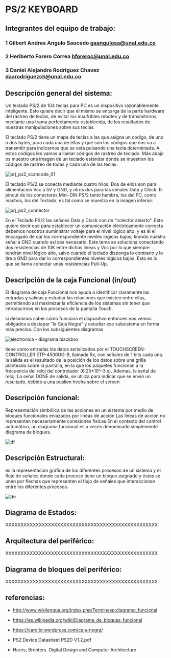 # PS/2 KEYBOARD

## Integrantes del equipo de trabajo:

### 1 Gilbert Andres Angulo Saucedo gaangulosa@unal.edu.co

### 2 Heriberto Forero Correa hforeroc@unal.edu.co

### 3 Daniel Alejandro Rodriguez Chavez daarodriguezch@unal.edu.co


## Descripción general del sistema: 

Un teclado PS/2 de 104 teclas para PC es un dispositivo razonablemente inteligente. Esto quiere decir que él mismo se encarga de la parte hardware del rastreo de teclas, de evitar los insufribles rebotes y de transmitirnos, mediante una trama perfectamente establecida, de los resultados de nuestras manipulaciones sobre sus teclas.

El teclado PS/2 tiene un mapa de teclas a las que asigna un código, de uno o dos bytes, para cada una de ellas y que son los códigos que nos va a transmitir para indicarnos que se está pulsando una tecla determinada. A estos códigos les vamos a llamar códigos de rastreo de teclado. Más abajo os muestro una imagen de un teclado estándar donde se muestran los códigos de rastreo de todas y cada una de las teclas:

![prj_ps2_scancode_01](https://user-images.githubusercontent.com/14281085/33488857-14863356-d680-11e7-9987-8d5c18ca8be4.gif)

El teclado PS/2 se conecta mediante cuatro hilos. Dos de ellos son para alimentación Vcc a 5V y GND, y otros dos para las señales Data y Clock. El pinout de los conectores Mini-DIN PS/2 tanto hembra, los del PC, como machos, los del Teclado, es tal como se muestra en la imagen inferior:

![prj_ps2_connector](https://user-images.githubusercontent.com/14281085/33489787-e5cb0a0c-d682-11e7-960b-7bf9cd5dea29.gif)
 
En el Teclado PS/2 las señales Data y Clock con de "colector abierto". Esto quiere decir que para establecer un comunicación eléctricamente correcta debemos nosotros suministrar voltaje para el nivel lógico alto, y es él el encargado de dar los correspondiente niveles lógicos bajos, tirando nuestra señal a GND cuando así sea necesario. Este tema se soluciona conectando dos resistencias de 10K entre dichas líneas y Vcc por lo que siempre tendrán nivel lógico alto, salvo cuando el teclado disponga lo contrario y lo tire a GND para dar lo correspondientes niveles lógicos bajos. Esto es lo que se llama conectar unas resistencias Pull-Up.


## Descripción de la caja Funcional  (in/out)

El diagrama de caja Funcional nos ayuda a identificar claramente las entradas y salidas y estudiar las relaciones que existen entre ellas, permitiendo así maximizar la eficiencia de los sistemas sin tener que introducirnos en los procesos de la pantalla Touch.

si deseamos saber cómo funciona el dispositivo entonces nos vemos obligados a destapar “la Caja Negra” y estudiar ese subsistema en forma más precisa. Con los subsiguientes diagramas

![electronica - diagrama blackbox](https://user-images.githubusercontent.com/14281085/33049993-9bc17e1e-ce30-11e7-8a28-c5743c0a8214.png)

tiene como entradas los datos serializados por el TOUCHSCREEN-CONTROLLER ETP-4500UG-B, llamada Rx, con señales de 1 bits cada una. la salida es el resultado de la posición de los datos sobre una grilla planteada sobre la pantalla, en la que los paquetes funcionan a la frecuencia del reloj del controlador (6.25*10^-3 s). Ademas, la señal de reloj. La señal DONE de salida, se utiliza para indicar que se envió un resultado, debido a una puslion hecha sobre el screen



## Descripción funcional:
Representación simbólica de las acciones en un sistema por medio de bloques funcionales enlazados por líneas de acción.Las líneas de acción no representan necesariamente conexiones físicas.En el contexto del control automático, un diagrama funcional es a veces denominado simplemente diagrama de bloques.

![df](https://user-images.githubusercontent.com/14281085/30354033-aee00e7e-97ef-11e7-8f62-cc3cc24b4cc6.png)

## Descripción Estructural:

es la representación gráfica de los diferentes procesos de un sistema y el flujo de señales donde cada proceso tiene un bloque asignado y éstos se unen por flechas que representan el flujo de señales que interaccionan entre los diferentes procesos.

![de](https://user-images.githubusercontent.com/14281085/30379659-dd92b3b2-985c-11e7-9805-4e012169c63e.png)

## Diagrama de Estados:

XXXXXXXXXXXXXXXXXXXXXXXXXXXXXXXXXXXXXXXXXXXXXXXXXX

## Arquitectura del periférico:

XXXXXXXXXXXXXXXXXXXXXXXXXXXXXXXXXXXXXXXXXXXXXXXXXX

## Diagrama de bloques del periférico:

XXXXXXXXXXXXXXXXXXXXXXXXXXXXXXXXXXXXXXXXXXXXXXXXXX

## referencias:

- http://www.wikilengua.org/index.php/Terminesp:diagrama_funcional

- https://es.wikipedia.org/wiki/Diagrama_de_bloques_funcional

- https://carolbr.wordpress.com/caja-negra/

- PS2 Device Datasheet PS2D V1.2.pdf

- Harris, Brohters. Digital Design and Computer Architecture
